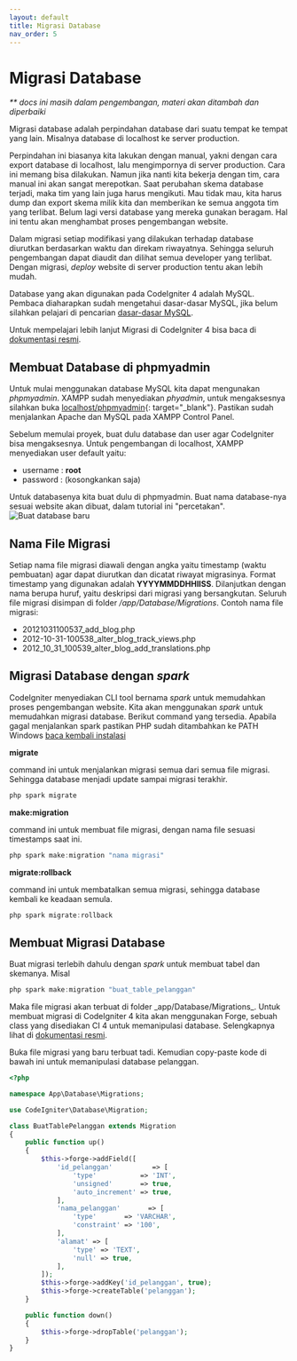 ```yaml
---
layout: default
title: Migrasi Database
nav_order: 5
---
```


<!-- markdownlint-disable MD025 MD036 -->

# Migrasi Database

_\*\* docs ini masih dalam pengembangan, materi akan ditambah dan diperbaiki_

Migrasi database adalah perpindahan database dari suatu tempat ke tempat yang lain. Misalnya database di localhost ke server production.

Perpindahan ini biasanya kita lakukan dengan manual, yakni dengan cara export database di localhost, lalu mengimpornya di server production. Cara ini memang bisa dilakukan. Namun jika nanti kita bekerja dengan tim, cara manual ini akan sangat merepotkan. Saat perubahan skema database terjadi, maka tim yang lain juga harus mengikuti. Mau tidak mau, kita harus dump dan export skema milik kita dan memberikan ke semua anggota tim yang terlibat. Belum lagi versi database yang mereka gunakan beragam. Hal ini tentu akan menghambat proses pengembangan website.

Dalam migrasi setiap modifikasi yang dilakukan terhadap database diurutkan berdasarkan waktu dan direkam riwayatnya. Sehingga seluruh pengembangan dapat diaudit dan dilihat semua developer yang terlibat. Dengan migrasi, _deploy_ website di server production tentu akan lebih mudah.

Database yang akan digunakan pada CodeIgniter 4 adalah MySQL. Pembaca diaharapkan sudah mengetahui dasar-dasar MySQL, jika belum silahkan pelajari di pencarian [dasar-dasar MySQL](https://www.google.com/search?q=dasar+dasar+mysql).

Untuk mempelajari lebih lanjut Migrasi di CodeIgniter 4 bisa baca di [dokumentasi resmi](https://codeigniter4.github.io/userguide/dbmgmt/migration.html).

## Membuat Database di phpmyadmin

Untuk mulai menggunakan database MySQL kita dapat mengunakan _phpmyadmin_. XAMPP sudah menyediakan _phyadmin_, untuk mengaksesnya silahkan buka [localhost/phpmyadmin](http://localhost/phpmyadmin/){: target="\_blank"}. Pastikan sudah menjalankan Apache dan MySQL pada XAMPP Control Panel.

Sebelum memulai proyek, buat dulu database dan user agar CodeIgniter bisa mengaksesnya. Untuk pengembangan di localhost, XAMPP menyediakan user default yaitu:

- username : **root**
- password : (kosongkankan saja)

Untuk databasenya kita buat dulu di phpmyadmin. Buat nama database-nya sesuai website akan dibuat, dalam tutorial ini "percetakan".
![Buat database baru](/assets/img/phpmyadmin-create-database.JPG)

## Nama File Migrasi

Setiap nama file migrasi diawali dengan angka yaitu timestamp (waktu pembuatan) agar dapat diurutkan dan dicatat riwayat migrasinya. Format timestamp yang digunakan adalah **YYYYMMDDHHIISS**. Dilanjutkan dengan nama berupa huruf, yaitu deskripsi dari migrasi yang bersangkutan. Seluruh file migrasi disimpan di folder _/app/Database/Migrations_. Contoh nama file migrasi:

- 20121031100537_add_blog.php
- 2012-10-31-100538_alter_blog_track_views.php
- 2012_10_31_100539_alter_blog_add_translations.php

## Migrasi Database dengan _spark_

CodeIgniter menyediakan CLI tool bernama _spark_ untuk memudahkan proses pengembangan website. Kita akan menggunakan _spark_ untuk memudahkan migrasi database. Berikut command yang tersedia. Apabila gagal menjalankan spark pastikan PHP sudah ditambahkan ke PATH Windows [baca kembali instalasi](/p2-installation)

**migrate**

command ini untuk menjalankan migrasi semua dari semua file migrasi. Sehingga database menjadi update sampai migrasi terakhir.

```powershell
php spark migrate
```

**make:migration**

command ini untuk membuat file migrasi, dengan nama file sesuasi timestamps saat ini.

```powershell
php spark make:migration "nama migrasi"
```

**migrate:rollback**

command ini untuk membatalkan semua migrasi, sehingga database kembali ke keadaan semula.

```powershell
php spark migrate:rollback
```

## Membuat Migrasi Database

Buat migrasi terlebih dahulu dengan _spark_ untuk membuat tabel dan skemanya. Misal

```powershell
php spark make:migration "buat_table_pelanggan"
```

Maka file migrasi akan terbuat di folder \_app/Database/Migrations\_.
Untuk membuat migrasi di CodeIgniter 4 kita akan menggunakan Forge, sebuah class yang disediakan CI 4 untuk memanipulasi database. Selengkapnya lihat di [dokumentasi resmi](https://codeigniter4.github.io/userguide/dbmgmt/forge.html).

Buka file migrasi yang baru terbuat tadi. Kemudian copy-paste kode di bawah ini untuk memanipulasi database pelanggan.

```php
<?php

namespace App\Database\Migrations;

use CodeIgniter\Database\Migration;

class BuatTablePelanggan extends Migration
{
    public function up()
    {
        $this->forge->addField([
            'id_pelanggan'          => [
                'type'           => 'INT',
                'unsigned'       => true,
                'auto_increment' => true,
            ],
            'nama_pelanggan'       => [
                'type'       => 'VARCHAR',
                'constraint' => '100',
            ],
            'alamat' => [
                'type' => 'TEXT',
                'null' => true,
            ],
        ]);
        $this->forge->addKey('id_pelanggan', true);
        $this->forge->createTable('pelanggan');
    }

    public function down()
    {
        $this->forge->dropTable('pelanggan');
    }
}
```
